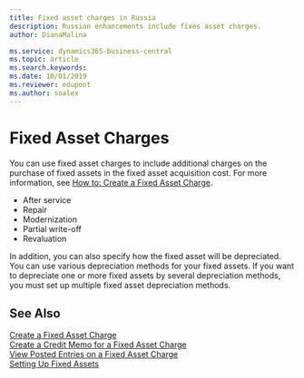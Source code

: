 ```yaml
---
title: Fixed asset charges in Russia
description: Russian enhancements include fixes asset charges.
author: DianaMalina

ms.service: dynamics365-business-central
ms.topic: article
ms.search.keywords:
ms.date: 10/01/2019
ms.reviewer: edupont
ms.author: soalex
---
```


# Fixed Asset Charges

You can use fixed asset charges to include additional charges on the purchase of fixed assets in the fixed asset acquisition cost. For more information, see [How to: Create a Fixed Asset Charge](how-to-create-a-fixed-asset-charge.md). 

- After service
- Repair
- Modernization
- Partial write-off
- Revaluation

In addition, you can also specify how the fixed asset will be depreciated. You can use various depreciation methods for your fixed assets. If you want to depreciate one or more fixed assets by several depreciation methods, you must set up multiple fixed asset depreciation methods.

## See Also

[Create a Fixed Asset Charge](How-to-Create-a-Fixed-Asset-Charge.md)  
[Create a Credit Memo for a Fixed Asset Charge](How-to-Create-a-Credit-Memo-for-a-Fixed-Asset-Charge.md)  
[View Posted Entries on a Fixed Asset Charge](How-to-View-Posted-Entries-on-a-Fixed-Asset-Charge.md)  
[Setting Up Fixed Assets](../../fa-setup.md)  
